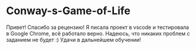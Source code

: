 # Conway-s-Game-of-Life
Привет! Спасибо за рецензию! 
Я писала проект в vscode и тестировала в Google Chrome, всё работало верно. 
Надеюсь, что никаких проблем с заданием не будет :) 
Удачи в дальнейшем обучении! 

